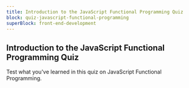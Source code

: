 ```yaml
---
title: Introduction to the JavaScript Functional Programming Quiz
block: quiz-javascript-functional-programming
superBlock: front-end-development
---
```


## Introduction to the JavaScript Functional Programming Quiz

Test what you've learned in this quiz on JavaScript Functional Programming.
